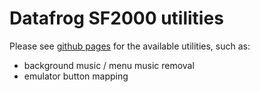 # Datafrog SF2000 utilities
Please see [github pages](https://tzubertowski.github.io/sf2000-utilities/) for the available utilities, such as:

- background music / menu music removal
- emulator button mapping